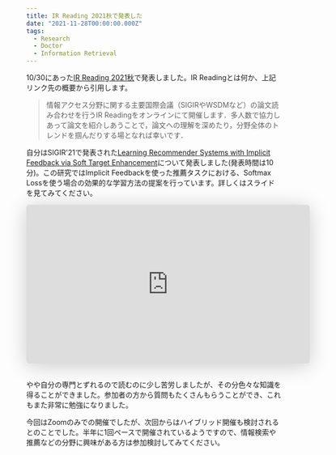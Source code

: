 ```yaml
---
title: IR Reading 2021秋で発表した
date: "2021-11-28T00:00:00.000Z"
tags:
  - Research
  - Doctor
  - Information Retrieval
---
```


10/30にあった[IR Reading 2021秋](https://sigir.jp/post/2021-10-30-irreading_2021fall/)で発表しました。IR Readingとは何か、上記リンク先の概要から引用します。

> 情報アクセス分野に関する主要国際会議（SIGIRやWSDMなど）の論文読み合わせを行うIR Readingをオンラインにて開催します．多人数で協力しあって論文を紹介しあうことで，論文への理解を深めたり，分野全体のトレンドを掴んだりする場となれば幸いです．

自分はSIGIR'21で発表された[Learning Recommender Systems with Implicit Feedback via Soft Target Enhancement](https://dl.acm.org/doi/abs/10.1145/3404835.3462863)について発表しました(発表時間は10分)。この研究ではImplicit Feedbackを使った推薦タスクにおける、Softmax Lossを使う場合の効果的な学習方法の提案を行っています。詳しくはスライドを見てみてください。

<div style="text-align: center;">
<iframe class="speakerdeck-iframe" frameborder="0" src="https://speakerdeck.com/player/3c3db53ad9d74f9a80b8f70a573b9b15" title="論文紹介: Learning Recommender Systems with Implicit Feedback via Soft Target Enhancement (SIGIR’21)" allowfullscreen="true" mozallowfullscreen="true" webkitallowfullscreen="true" style="border: 0px; background: padding-box padding-box rgba(0, 0, 0, 0.1); margin: 0px; padding: 0px; border-radius: 6px; box-shadow: rgba(0, 0, 0, 0.2) 0px 5px 40px; width: 560px; height: 314px;" data-ratio="1.78343949044586"></iframe>
</div>
<br />

やや自分の専門とずれるので読むのに少し苦労しましたが、その分色々な知識を得ることができました。参加者の方から質問もたくさんもらうことができ、これもまた非常に勉強になりました。

今回はZoomのみでの開催でしたが、次回からはハイブリッド開催も検討されるとのことでした。半年に1回ペースで開催されているようですので、情報検索や推薦などの分野に興味がある方は参加検討してみてください。
